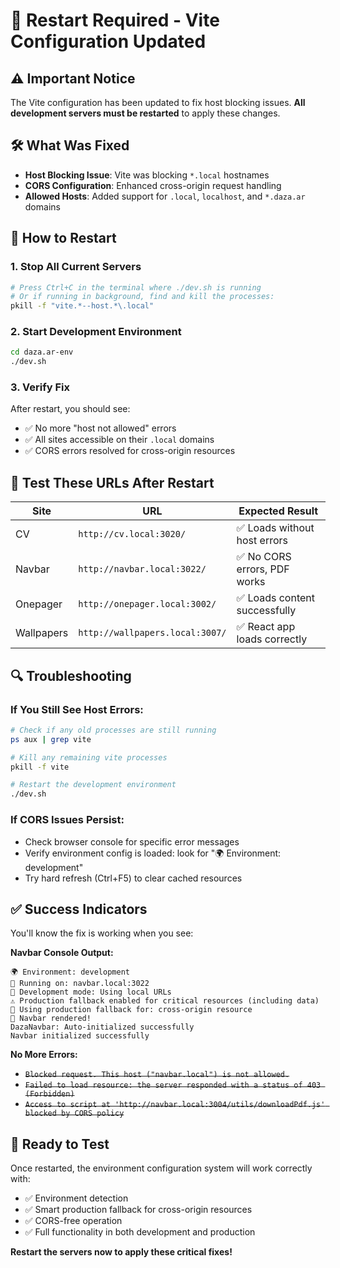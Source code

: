 # 🔄 Restart Required - Vite Configuration Updated

## ⚠️ Important Notice

The Vite configuration has been updated to fix host blocking issues. **All development servers must be restarted** to apply these changes.

## 🛠️ What Was Fixed

- **Host Blocking Issue**: Vite was blocking `*.local` hostnames
- **CORS Configuration**: Enhanced cross-origin request handling
- **Allowed Hosts**: Added support for `.local`, `localhost`, and `*.daza.ar` domains

## 🔄 How to Restart

### 1. Stop All Current Servers

```bash
# Press Ctrl+C in the terminal where ./dev.sh is running
# Or if running in background, find and kill the processes:
pkill -f "vite.*--host.*\.local"
```

### 2. Start Development Environment

```bash
cd daza.ar-env
./dev.sh
```

### 3. Verify Fix

After restart, you should see:

- ✅ No more "host not allowed" errors
- ✅ All sites accessible on their `.local` domains
- ✅ CORS errors resolved for cross-origin resources

## 🧪 Test These URLs After Restart

| Site       | URL                             | Expected Result               |
| ---------- | ------------------------------- | ----------------------------- |
| CV         | `http://cv.local:3020/`         | ✅ Loads without host errors  |
| Navbar     | `http://navbar.local:3022/`     | ✅ No CORS errors, PDF works  |
| Onepager   | `http://onepager.local:3002/`   | ✅ Loads content successfully |
| Wallpapers | `http://wallpapers.local:3007/` | ✅ React app loads correctly  |

## 🔍 Troubleshooting

### If You Still See Host Errors:

```bash
# Check if any old processes are still running
ps aux | grep vite

# Kill any remaining vite processes
pkill -f vite

# Restart the development environment
./dev.sh
```

### If CORS Issues Persist:

- Check browser console for specific error messages
- Verify environment config is loaded: look for "🌍 Environment: development"
- Try hard refresh (Ctrl+F5) to clear cached resources

## ✅ Success Indicators

You'll know the fix is working when you see:

**Navbar Console Output:**

```
🌍 Environment: development
📍 Running on: navbar.local:3022
🔧 Development mode: Using local URLs
⚠️ Production fallback enabled for critical resources (including data)
🔄 Using production fallback for: cross-origin resource
🎉 Navbar rendered!
DazaNavbar: Auto-initialized successfully
Navbar initialized successfully
```

**No More Errors:**

- ~~`Blocked request. This host ("navbar.local") is not allowed.`~~
- ~~`Failed to load resource: the server responded with a status of 403 (Forbidden)`~~
- ~~`Access to script at 'http://navbar.local:3004/utils/downloadPdf.js' blocked by CORS policy`~~

## 🚀 Ready to Test

Once restarted, the environment configuration system will work correctly with:

- ✅ Environment detection
- ✅ Smart production fallback for cross-origin resources
- ✅ CORS-free operation
- ✅ Full functionality in both development and production

**Restart the servers now to apply these critical fixes!**
